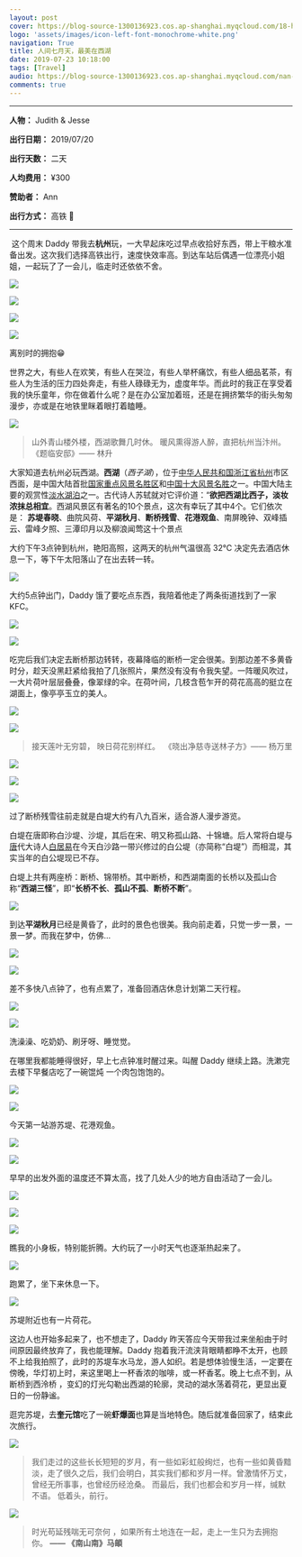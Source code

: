 ```yaml
---
layout: post
cover: https://blog-source-1300136923.cos.ap-shanghai.myqcloud.com/18-hang-zhou-xi-hu/19-cover-xi-hu.jpg
logo: 'assets/images/icon-left-font-monochrome-white.png'
navigation: True
title: 人间七月天，最美在西湖
date: 2019-07-23 10:18:00
tags: [Travel]
audio: https://blog-source-1300136923.cos.ap-shanghai.myqcloud.com/nan-shan-nan.mp3
comments: true
---
```


-------

**人物：** Judith & Jesse

**出行日期：** 2019/07/20

**出行天数：** 二天

**人均费用：** ¥300

**赞助者：** Ann

**出行方式：** 高铁 🚄

--------

​		这个周末 Daddy 带我去**杭州**玩，一大早起床吃过早点收拾好东西，带上干粮水准备出发。这次我们选择高铁出行，速度快效率高。到达车站后偶遇一位漂亮小姐姐，一起玩了了一会儿，临走时还依依不舍。

![](https://blog-source-1300136923.cos.ap-shanghai.myqcloud.com/18-hang-zhou-xi-hu/IMG_9533.jpg)

![](https://blog-source-1300136923.cos.ap-shanghai.myqcloud.com/18-hang-zhou-xi-hu/IMG_9532.jpg)

![](https://blog-source-1300136923.cos.ap-shanghai.myqcloud.com/18-hang-zhou-xi-hu/IMG_9123.JPG)

![](https://blog-source-1300136923.cos.ap-shanghai.myqcloud.com/18-hang-zhou-xi-hu/IMG_9130.JPG)

离别时的拥抱😁

​		世界之大，有些人在欢笑，有些人在哭泣，有些人举杯痛饮，有些人细品茗茶，有些人为生活的压力四处奔走，有些人碌碌无为，虚度年华。而此时的我正在享受着我的快乐童年，你在做着什么呢？是在办公室加着班，还是在拥挤繁华的街头匆匆漫步，亦或是在地铁里眯着眼打着瞌睡。

![](https://blog-source-1300136923.cos.ap-shanghai.myqcloud.com/18-hang-zhou-xi-hu/aste_2019-07-23_16-46-16.png)
>山外青山楼外楼，西湖歌舞几时休。 暖风熏得游人醉，直把杭州当汴州。
>										                  《题临安邸》—— 林升 

大家知道去杭州必玩西湖。**西湖**（*西子湖*），位于[中华人民共和国](https://zh.wikipedia.org/wiki/中华人民共和国)[浙江省](https://zh.wikipedia.org/wiki/浙江省)[杭州](https://zh.wikipedia.org/wiki/杭州市)市区西面，是中国大陆首批[国家重点风景名胜区](https://zh.wikipedia.org/wiki/国家重点风景名胜区)和[中国十大风景名胜](https://zh.wikipedia.org/wiki/中国十大风景名胜)之一。中国大陆主要的观赏性[淡水湖泊](https://zh.wikipedia.org/wiki/淡水湖)之一。古代诗人苏轼就对它评价道：“**欲把西湖比西子，淡妆浓抹总相宜**。西湖风景区有著名的10个景点，这次有幸玩了其中4个。它们依次是：
**苏堤春晓**、曲院风荷、**平湖秋月**、**断桥残雪**、**花港观鱼**、南屏晚钟、双峰插云、雷峰夕照、三潭印月以及柳浪闻莺这十个景点

大约下午3点钟到杭州，艳阳高照，这两天的杭州气温很高 32℃ 决定先去酒店休息一下，等下午太阳落山了在出去转一转。

![](https://blog-source-1300136923.cos.ap-shanghai.myqcloud.com/18-hang-zhou-xi-hu/IMG_9535.jpg)

大约5点钟出门，Daddy 饿了要吃点东西，我陪着他走了两条街道找到了一家 KFC。

![](https://blog-source-1300136923.cos.ap-shanghai.myqcloud.com/18-hang-zhou-xi-hu/IMG_9536.jpg)



![](https://blog-source-1300136923.cos.ap-shanghai.myqcloud.com/18-hang-zhou-xi-hu/IMG_9538.jpg)

吃完后我们决定去断桥那边转转，夜幕降临的断桥一定会很美。到那边差不多黄昏时分，趁天没黑赶紧给我拍了几张照片，果然没有没有令我失望。一阵暖风吹过，一大片荷叶层层叠叠，像翠绿的伞。在荷叶间，几枝含苞乍开的荷花高高的挺立在湖面上，像亭亭玉立的美人。

![](https://blog-source-1300136923.cos.ap-shanghai.myqcloud.com/18-hang-zhou-xi-hu/paste_2019-07-23_16-54-43.png)

![](https://blog-source-1300136923.cos.ap-shanghai.myqcloud.com/18-hang-zhou-xi-hu/paste_2019-07-23_16-55-11.png)

> 接天莲叶无穷碧， 映日荷花别样红。
> ​														《晓出净慈寺送林子方》—— 杨万里

![](https://blog-source-1300136923.cos.ap-shanghai.myqcloud.com/18-hang-zhou-xi-hu/IMG_9517.jpg)

![](https://blog-source-1300136923.cos.ap-shanghai.myqcloud.com/18-hang-zhou-xi-hu/IMG_9531.jpg)

![](https://blog-source-1300136923.cos.ap-shanghai.myqcloud.com/18-hang-zhou-xi-hu/IMG_9527.jpg)

过了断桥残雪往前走就是白堤大约有八九百米，适合游人漫步游览。

白堤在唐即称白沙堤、沙堤，其后在宋、明又称孤山路、十锦塘。后人常将白堤与[唐](https://zh.wikipedia.org/wiki/唐)代大诗人[白居易](https://zh.wikipedia.org/wiki/白居易)在今天白沙路一带兴修过的白公堤（亦简称“白堤”）而相混，其实当年的白公堤现已不存。

白堤上共有两座桥：断桥、锦带桥。其中断桥，和西湖南面的长桥以及孤山合称“**西湖三怪**”，即“**长桥不长**、**孤山不孤**、**断桥不断**”。

![](https://blog-source-1300136923.cos.ap-shanghai.myqcloud.com/18-hang-zhou-xi-hu/IMG_9508.jpg)

到达**平湖秋月**已经是黄昏了，此时的景色也很美。我向前走着，只觉一步一景，一景一梦。而我在梦中，仿佛…

![](https://blog-source-1300136923.cos.ap-shanghai.myqcloud.com/18-hang-zhou-xi-hu/IMG_9510_tiny.jpg)

![](https://blog-source-1300136923.cos.ap-shanghai.myqcloud.com/18-hang-zhou-xi-hu/aste_2019-07-23_15-08-06.png)

差不多快八点钟了，也有点累了，准备回酒店休息计划第二天行程。

![](https://blog-source-1300136923.cos.ap-shanghai.myqcloud.com/18-hang-zhou-xi-hu/IMG_9501.jpg)

![](https://blog-source-1300136923.cos.ap-shanghai.myqcloud.com/18-hang-zhou-xi-hu/IMG_6713_polarr.JPG)

洗澡澡、吃奶奶、刷牙呀、睡觉觉。

在哪里我都能睡得很好，早上七点钟准时醒过来。叫醒 Daddy 继续上路。洗漱完去楼下早餐店吃了一碗馄炖 一个肉包饱饱的。

![](https://blog-source-1300136923.cos.ap-shanghai.myqcloud.com/18-hang-zhou-xi-hu/IMG_9250.JPG)

![](https://blog-source-1300136923.cos.ap-shanghai.myqcloud.com/18-hang-zhou-xi-hu/IMG_9496.jpg)

今天第一站游苏堤、花港观鱼。

![](https://blog-source-1300136923.cos.ap-shanghai.myqcloud.com/18-hang-zhou-xi-hu/IMG_9447.jpg)

![](https://blog-source-1300136923.cos.ap-shanghai.myqcloud.com/18-hang-zhou-xi-hu/paste_2019-07-24_18-17-31.png)

早早的出发外面的温度还不算太高，找了几处人少的地方自由活动了一会儿。

![](https://blog-source-1300136923.cos.ap-shanghai.myqcloud.com/18-hang-zhou-xi-hu/paste_2019-07-24_18-16-05.png)



![](https://blog-source-1300136923.cos.ap-shanghai.myqcloud.com/18-hang-zhou-xi-hu/IMG_9486.jpg)

![](https://blog-source-1300136923.cos.ap-shanghai.myqcloud.com/18-hang-zhou-xi-hu/IMG_9481.jpg)

瞧我的小身板，特别能折腾。大约玩了一小时天气也逐渐热起来了。

![](https://blog-source-1300136923.cos.ap-shanghai.myqcloud.com/18-hang-zhou-xi-hu/IMG_9475.jpg)

跑累了，坐下来休息一下。

![](https://blog-source-1300136923.cos.ap-shanghai.myqcloud.com/18-hang-zhou-xi-hu/IMG_9443.jpg)

苏堤附近也有一片荷花。

这边人也开始多起来了，也不想走了，Daddy 昨天答应今天带我过来坐船由于时间原因最终放弃了，我也能理解。Daddy 抱着我汗流浃背眼睛都睁不太开，也顾不上给我拍照了，此时的苏堤车水马龙，游人如织。若是想体验慢生活，一定要在傍晚，华灯初上时，来这里喝上一杯香浓的咖啡，或一杯香茗。晚上七点不到，从断桥到西泠桥  ，变幻的灯光勾勒出西湖的轮廓，灵动的湖水荡着荷花，更显出夏日的一份静谧。

逛完苏堤，去**奎元馆**吃了一碗**虾爆面**也算是当地特色。随后就准备回家了，结束此次旅行。

![](https://blog-source-1300136923.cos.ap-shanghai.myqcloud.com/18-hang-zhou-xi-hu/IMG_9225.JPG)

> 我们走过的这些长长短短的岁月，有一些如彩虹般绚烂，也有一些如黄昏黯淡，走了很久之后，我们会明白，其实我们都和岁月一样。曾激情怀万丈，曾经无所事事，也曾经历经沧桑。
> 而最后，我们也都会和岁月一样，缄默不语。
> 低着头，前行。

![](https://blog-source-1300136923.cos.ap-shanghai.myqcloud.com/18-hang-zhou-xi-hu/IMG_9419.jpg)

> 时光苟延残喘无可奈何 ，如果所有土地连在一起，走上一生只为去拥抱你。
> 											**—— 《南山南》马頔**